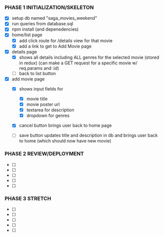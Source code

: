 ### PHASE 1 INITIALIZATION/SKELETON
- [x] setup db named "saga_movies_weekend"
- [x] run queries from database.sql
- [x] npm install (and depenedencies)
- [x] home/list page
    - [x] add click route for /details view for that movie
    - [x] add a link to get to Add Movie page
- [x] details page
    - [x] shows all details including ALL genres for the selected movie (stored in redux)
            (can make a GET request for a specific movie w/ req.params and :id)
    - [ ] back to list button
- [x] add movie page
    - [x] shows input fields for
        - [x] movie title
        - [x] movie poster url
        - [x] textarea for description
        - [x] dropdown for genres
    - [x] cancel button brings user back to home page
    - [ ] save button updates title and description in db and brings user back to home 
        (which should now have new movie)




### PHASE 2 REVIEW/DEPLOYMENT
- [ ] 
- [ ] 
- [ ] 
- [ ] 
- [ ] 


### PHASE 3 STRETCH
- [ ] 
- [ ] 
- [ ] 
- [ ] 
- [ ] 

